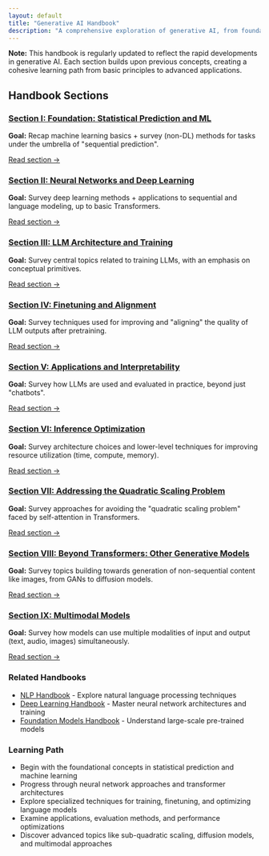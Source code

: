 ```yaml
---
layout: default
title: "Generative AI Handbook"
description: "A comprehensive exploration of generative AI, from foundational concepts to cutting-edge techniques."
---
```


<link rel="stylesheet" href="{{ '/assets/css/section-academic.css' | relative_url }}">

<div class="key-concept">
  <strong>Note:</strong> This handbook is regularly updated to reflect the rapid developments in generative AI. Each section builds upon previous concepts, creating a cohesive learning path from basic principles to advanced applications.
</div>

<h2 id="handbook-sections">Handbook Sections</h2>

<div class="sections-grid">
  <!-- Section I -->
  <div class="section-card">
    <h3 id="s1">
      <a href="{{ '/content/handbooks/generative-ai/section1/' | relative_url }}">Section I: Foundation: Statistical Prediction and ML</a>
    </h3>
    <p><strong>Goal:</strong> Recap machine learning basics + survey (non-DL) methods for tasks under the umbrella of "sequential prediction".</p>
    <a href="{{ '/content/handbooks/generative-ai/section1/' | relative_url }}" class="section-link">Read section →</a>
  </div>
  
  <!-- Section II -->
  <div class="section-card">
    <h3 id="s2">
      <a href="{{ '/content/handbooks/generative-ai/section2/' | relative_url }}">Section II: Neural Networks and Deep Learning</a>
    </h3>
    <p><strong>Goal:</strong> Survey deep learning methods + applications to sequential and language modeling, up to basic Transformers.</p>
    <a href="{{ '/content/handbooks/generative-ai/section2/' | relative_url }}" class="section-link">Read section →</a>
  </div>
  
  <!-- Section III -->
  <div class="section-card">
    <h3 id="s3">
      <a href="{{ '/content/handbooks/generative-ai/section3/' | relative_url }}">Section III: LLM Architecture and Training</a>
    </h3>
    <p><strong>Goal:</strong> Survey central topics related to training LLMs, with an emphasis on conceptual primitives.</p>
    <a href="{{ '/content/handbooks/generative-ai/section3/' | relative_url }}" class="section-link">Read section →</a>
  </div>
  
  <!-- Section IV -->
  <div class="section-card">
    <h3 id="s4">
      <a href="{{ '/content/handbooks/generative-ai/section4/' | relative_url }}">Section IV: Finetuning and Alignment</a>
    </h3>
    <p><strong>Goal:</strong> Survey techniques used for improving and "aligning" the quality of LLM outputs after pretraining.</p>
    <a href="{{ '/content/handbooks/generative-ai/section4/' | relative_url }}" class="section-link">Read section →</a>
  </div>
  
  <!-- Section V -->
  <div class="section-card">
    <h3 id="s5">
      <a href="{{ '/content/handbooks/generative-ai/section5/' | relative_url }}">Section V: Applications and Interpretability</a>
    </h3>
    <p><strong>Goal:</strong> Survey how LLMs are used and evaluated in practice, beyond just "chatbots".</p>
    <a href="{{ '/content/handbooks/generative-ai/section5/' | relative_url }}" class="section-link">Read section →</a>
  </div>
  
  <!-- Section VI -->
  <div class="section-card">
    <h3 id="s6">
      <a href="{{ '/content/handbooks/generative-ai/section6/' | relative_url }}">Section VI: Inference Optimization
</a>
    </h3>
    <p><strong>Goal:</strong> Survey architecture choices and lower-level techniques for improving resource utilization (time, compute, memory).</p>
    <a href="{{ '/content/handbooks/generative-ai/section6/' | relative_url }}" class="section-link">Read section →</a>
  </div>
  
  <!-- Section VII -->
  <div class="section-card">
    <h3 id="s7">
      <a href="{{ '/content/handbooks/generative-ai/section7/' | relative_url }}">Section VII: Addressing the Quadratic Scaling Problem</a>
    </h3>
    <p><strong>Goal:</strong> Survey approaches for avoiding the "quadratic scaling problem" faced by self-attention in Transformers.</p>
    <a href="{{ '/content/handbooks/generative-ai/section7/' | relative_url }}" class="section-link">Read section →</a>
  </div>
  
  <!-- Section VIII -->
  <div class="section-card">
    <h3 id="s8">
      <a href="{{ '/content/handbooks/generative-ai/section8/' | relative_url }}">Section VIII: Beyond Transformers: Other Generative Models</a>
    </h3>
    <p><strong>Goal:</strong> Survey topics building towards generation of non-sequential content like images, from GANs to diffusion models.</p>
    <a href="{{ '/content/handbooks/generative-ai/section8/' | relative_url }}" class="section-link">Read section →</a>
  </div>
  
  <!-- Section IX -->
  <div class="section-card">
    <h3 id="s9">
      <a href="{{ '/content/handbooks/generative-ai/section9/' | relative_url }}">Section IX: Multimodal Models</a>
    </h3>
    <p><strong>Goal:</strong> Survey how models can use multiple modalities of input and output (text, audio, images) simultaneously.</p>
    <a href="{{ '/content/handbooks/generative-ai/section9/' | relative_url }}" class="section-link">Read section →</a>
  </div>
</div>

<div class="resource-links">
  <h3>Related Handbooks</h3>
  <ul>
    <li><a href="{{ '/content/handbooks/nlp/' | relative_url }}">NLP Handbook</a> - Explore natural language processing techniques</li>
    <li><a href="{{ '/content/handbooks/deep-learning/' | relative_url }}">Deep Learning Handbook</a> - Master neural network architectures and training</li>
    <li><a href="{{ '/content/handbooks/foundation-models/' | relative_url }}">Foundation Models Handbook</a> - Understand large-scale pre-trained models</li>
  </ul>
</div>

<div class="summary-section">
  <h3>Learning Path</h3>
  <ul>
    <li>Begin with the foundational concepts in statistical prediction and machine learning</li>
    <li>Progress through neural network approaches and transformer architectures</li>
    <li>Explore specialized techniques for training, finetuning, and optimizing language models</li>
    <li>Examine applications, evaluation methods, and performance optimizations</li>
    <li>Discover advanced topics like sub-quadratic scaling, diffusion models, and multimodal approaches</li>
  </ul>
</div>

<script>
  // Navigation variables - no previous for index
    window.nextSection = "/content/handbooks/generative-ai/section1/";
</script>

<script src="{{ '/assets/js/section-academic.js' | relative_url }}"></script>
